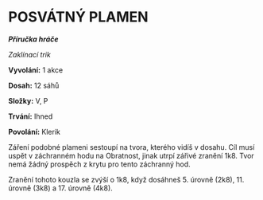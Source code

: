 # POSVÁTNÝ PLAMEN

***Příručka hráče***

*Zaklínací trik*

**Vyvolání:** 1 akce

**Dosah:** 12 sáhů

**Složky:** V, P

**Trvání:** Ihned

**Povolání:** Klerik

Záření podobné plameni sestoupí na tvora, kterého vidíš v dosahu. Cíl musí uspět v záchranném hodu na Obratnost, jinak utrpí zářivé zranění 1k8. Tvor nemá žádný prospěch z krytu pro tento záchranný hod.

Zranění tohoto kouzla se zvýší o 1k8, když dosáhneš 5. úrovně (2k8), 11. úrovně (3k8) a 17. úrovně (4k8).